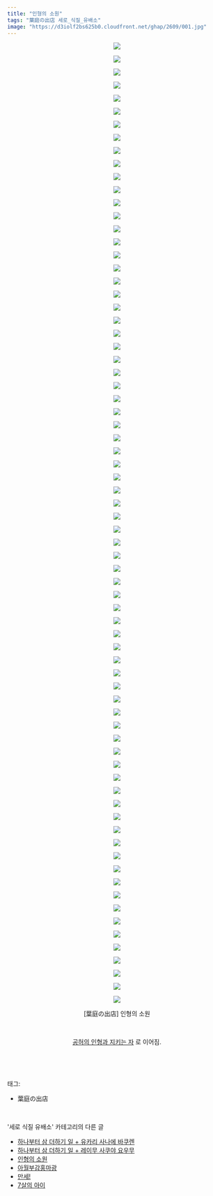 ```yaml
---
title: "인형의 소원"
tags: "葉庭の出店 세로_식질_유배소"
image: "https://d3iolf2bs625b0.cloudfront.net/ghap/2609/001.jpg"
---
```

<div class="article">
<p style="text-align: center; clear: none; float: none;"><img src="{{ site.imgserver3 }}/ghap/2609/001.jpg"/></p>
<p style="text-align: center; clear: none; float: none;"><img src="{{ site.imgserver3 }}/ghap/2609/002.jpg"/></p>
<p style="text-align: center; clear: none; float: none;"><img src="{{ site.imgserver3 }}/ghap/2609/003.jpg"/></p>
<p style="text-align: center; clear: none; float: none;"><img src="{{ site.imgserver3 }}/ghap/2609/004.jpg"/></p>
<p style="text-align: center; clear: none; float: none;"><img src="{{ site.imgserver3 }}/ghap/2609/005.jpg"/></p>
<p style="text-align: center; clear: none; float: none;"><img src="{{ site.imgserver3 }}/ghap/2609/006.jpg"/></p>
<p style="text-align: center; clear: none; float: none;"><img src="{{ site.imgserver3 }}/ghap/2609/007.jpg"/></p>
<p style="text-align: center; clear: none; float: none;"><img src="{{ site.imgserver3 }}/ghap/2609/008.jpg"/></p>
<p style="text-align: center; clear: none; float: none;"><img src="{{ site.imgserver3 }}/ghap/2609/009.jpg"/></p>
<p style="text-align: center; clear: none; float: none;"><img src="{{ site.imgserver3 }}/ghap/2609/010.jpg"/></p>
<p style="text-align: center; clear: none; float: none;"><img src="{{ site.imgserver3 }}/ghap/2609/011.jpg"/></p>
<p style="text-align: center; clear: none; float: none;"><img src="{{ site.imgserver3 }}/ghap/2609/012.jpg"/></p>
<p style="text-align: center; clear: none; float: none;"><img src="{{ site.imgserver3 }}/ghap/2609/013.jpg"/></p>
<p style="text-align: center; clear: none; float: none;"><img src="{{ site.imgserver3 }}/ghap/2609/014.jpg"/></p>
<p style="text-align: center; clear: none; float: none;"><img src="{{ site.imgserver3 }}/ghap/2609/015.jpg"/></p>
<p style="text-align: center; clear: none; float: none;"><img src="{{ site.imgserver3 }}/ghap/2609/016.jpg"/></p>
<p style="text-align: center; clear: none; float: none;"><img src="{{ site.imgserver3 }}/ghap/2609/017.jpg"/></p>
<p style="text-align: center; clear: none; float: none;"><img src="{{ site.imgserver3 }}/ghap/2609/018.jpg"/></p>
<p style="text-align: center; clear: none; float: none;"><img src="{{ site.imgserver3 }}/ghap/2609/019.jpg"/></p>
<p style="text-align: center; clear: none; float: none;"><img src="{{ site.imgserver3 }}/ghap/2609/020.jpg"/></p>
<p style="text-align: center; clear: none; float: none;"><img src="{{ site.imgserver3 }}/ghap/2609/021.jpg"/></p>
<p style="text-align: center; clear: none; float: none;"><img src="{{ site.imgserver3 }}/ghap/2609/022.jpg"/></p>
<p style="text-align: center; clear: none; float: none;"><img src="{{ site.imgserver3 }}/ghap/2609/023.jpg"/></p>
<p style="text-align: center; clear: none; float: none;"><img src="{{ site.imgserver3 }}/ghap/2609/024.jpg"/></p>
<p style="text-align: center; clear: none; float: none;"><img src="{{ site.imgserver3 }}/ghap/2609/025.jpg"/></p>
<p style="text-align: center; clear: none; float: none;"><img src="{{ site.imgserver3 }}/ghap/2609/026.jpg"/></p>
<p style="text-align: center; clear: none; float: none;"><img src="{{ site.imgserver3 }}/ghap/2609/027.jpg"/></p>
<p style="text-align: center; clear: none; float: none;"><img src="{{ site.imgserver3 }}/ghap/2609/028.jpg"/></p>
<p style="text-align: center; clear: none; float: none;"><img src="{{ site.imgserver3 }}/ghap/2609/029.jpg"/></p>
<p style="text-align: center; clear: none; float: none;"><img src="{{ site.imgserver3 }}/ghap/2609/030.jpg"/></p>
<p style="text-align: center; clear: none; float: none;"><img src="{{ site.imgserver3 }}/ghap/2609/031.jpg"/></p>
<p style="text-align: center; clear: none; float: none;"><img src="{{ site.imgserver3 }}/ghap/2609/032.jpg"/></p>
<p style="text-align: center; clear: none; float: none;"><img src="{{ site.imgserver3 }}/ghap/2609/033.jpg"/></p>
<p style="text-align: center; clear: none; float: none;"><img src="{{ site.imgserver3 }}/ghap/2609/034.jpg"/></p>
<p style="text-align: center; clear: none; float: none;"><img src="{{ site.imgserver3 }}/ghap/2609/035.jpg"/></p>
<p style="text-align: center; clear: none; float: none;"><img src="{{ site.imgserver3 }}/ghap/2609/036.jpg"/></p>
<p style="text-align: center; clear: none; float: none;"><img src="{{ site.imgserver3 }}/ghap/2609/037.jpg"/></p>
<p style="text-align: center; clear: none; float: none;"><img src="{{ site.imgserver3 }}/ghap/2609/038.jpg"/></p>
<p style="text-align: center; clear: none; float: none;"><img src="{{ site.imgserver3 }}/ghap/2609/039.jpg"/></p>
<p style="text-align: center; clear: none; float: none;"><img src="{{ site.imgserver3 }}/ghap/2609/040.jpg"/></p>
<p style="text-align: center; clear: none; float: none;"><img src="{{ site.imgserver3 }}/ghap/2609/041.jpg"/></p>
<p style="text-align: center; clear: none; float: none;"><img src="{{ site.imgserver3 }}/ghap/2609/042.jpg"/></p>
<p style="text-align: center; clear: none; float: none;"><img src="{{ site.imgserver3 }}/ghap/2609/043.jpg"/></p>
<p style="text-align: center; clear: none; float: none;"><img src="{{ site.imgserver3 }}/ghap/2609/044.jpg"/></p>
<p style="text-align: center; clear: none; float: none;"><img src="{{ site.imgserver3 }}/ghap/2609/045.jpg"/></p>
<p style="text-align: center; clear: none; float: none;"><img src="{{ site.imgserver3 }}/ghap/2609/046.jpg"/></p>
<p style="text-align: center; clear: none; float: none;"><img src="{{ site.imgserver3 }}/ghap/2609/047.jpg"/></p>
<p style="text-align: center; clear: none; float: none;"><img src="{{ site.imgserver3 }}/ghap/2609/048.jpg"/></p>
<p style="text-align: center; clear: none; float: none;"><img src="{{ site.imgserver3 }}/ghap/2609/049.jpg"/></p>
<p style="text-align: center; clear: none; float: none;"><img src="{{ site.imgserver3 }}/ghap/2609/050.jpg"/></p>
<p style="text-align: center; clear: none; float: none;"><img src="{{ site.imgserver3 }}/ghap/2609/051.jpg"/></p>
<p style="text-align: center; clear: none; float: none;"><img src="{{ site.imgserver3 }}/ghap/2609/052.jpg"/></p>
<p style="text-align: center; clear: none; float: none;"><img src="{{ site.imgserver3 }}/ghap/2609/053.jpg"/></p>
<p style="text-align: center; clear: none; float: none;"><img src="{{ site.imgserver3 }}/ghap/2609/054.jpg"/></p>
<p style="text-align: center; clear: none; float: none;"><img src="{{ site.imgserver3 }}/ghap/2609/055.jpg"/></p>
<p style="text-align: center; clear: none; float: none;"><img src="{{ site.imgserver3 }}/ghap/2609/056.jpg"/></p>
<p style="text-align: center; clear: none; float: none;"><img src="{{ site.imgserver3 }}/ghap/2609/057.jpg"/></p>
<p style="text-align: center; clear: none; float: none;"><img src="{{ site.imgserver3 }}/ghap/2609/058.jpg"/></p>
<p style="text-align: center; clear: none; float: none;"><img src="{{ site.imgserver3 }}/ghap/2609/059.jpg"/></p>
<p style="text-align: center; clear: none; float: none;"><img src="{{ site.imgserver3 }}/ghap/2609/060.jpg"/></p>
<p style="text-align: center; clear: none; float: none;"><img src="{{ site.imgserver3 }}/ghap/2609/061.jpg"/></p>
<p style="text-align: center; clear: none; float: none;"><img src="{{ site.imgserver3 }}/ghap/2609/062.jpg"/></p>
<p style="text-align: center; clear: none; float: none;"><img src="{{ site.imgserver3 }}/ghap/2609/063.jpg"/></p>
<p style="text-align: center; clear: none; float: none;"><img src="{{ site.imgserver3 }}/ghap/2609/064.jpg"/></p>
<p style="text-align: center; clear: none; float: none;"><img src="{{ site.imgserver3 }}/ghap/2609/065.jpg"/></p>
<p style="text-align: center; clear: none; float: none;"><img src="{{ site.imgserver3 }}/ghap/2609/066.jpg"/></p>
<p style="text-align: center; clear: none; float: none;"><img src="{{ site.imgserver3 }}/ghap/2609/067.jpg"/></p>
<p style="text-align: center; clear: none; float: none;"><img src="{{ site.imgserver3 }}/ghap/2609/068.jpg"/></p>
<p style="text-align: center; clear: none; float: none;"><img src="{{ site.imgserver3 }}/ghap/2609/069.jpg"/></p>
<p style="text-align: center; clear: none; float: none;"><img src="{{ site.imgserver3 }}/ghap/2609/070.jpg"/></p>
<p style="text-align: center; clear: none; float: none;"><img src="{{ site.imgserver3 }}/ghap/2609/071.jpg"/></p>
<p style="text-align: center; clear: none; float: none;"><img src="{{ site.imgserver3 }}/ghap/2609/072.jpg"/></p>
<p style="text-align: center; clear: none; float: none;"><img src="{{ site.imgserver3 }}/ghap/2609/073.jpg"/></p>
<p style="text-align: center; clear: none; float: none;"><img src="{{ site.imgserver3 }}/ghap/2609/074.jpg"/></p>
<p style="text-align: center; clear: none; float: none;">[葉庭の出店] 인형의 소원<br/></p>
<p style="text-align: center; clear: none; float: none;"><br/></p>
<p style="text-align: center; clear: none; float: none;"><a class="tx-link" href="http://ghaptouhou.tistory.com/2610" target="_blank">공허의 인형과 지키는 자</a> 로 이어짐.</p>
<p><br/></p>
</div><br/>
<div class="tagTrail">
<p>태그: </p>
<ul>
<li>葉庭の出店</li>
</ul>
</div><br/>
<div class="another">
<p>'세로 식질 유배소' 카테고리의 다른 글</p>
<ul>
<li><a href="/ghap_4010">하나부터 삼 더하기 일 + 유카리 사나에 바쿠렌</a></li>
<li><a href="/ghap_4009">하나부터 삼 더하기 일 + 레이무 사쿠야 요우무</a></li>
<li><a href="/ghap_2609">인형의 소원</a></li>
<li><a href="/ghap_2364">아월부감홍마광</a></li>
<li><a href="/ghap_2233">만세!</a></li>
<li><a href="/ghap_2130">7살의 아이</a></li>
</ul>
</div><br/>
<div class="cb_module cb_fluid">
<div class="cb_wrt cb_profile">
</div><!-- commentList close -->
</div><br/>
